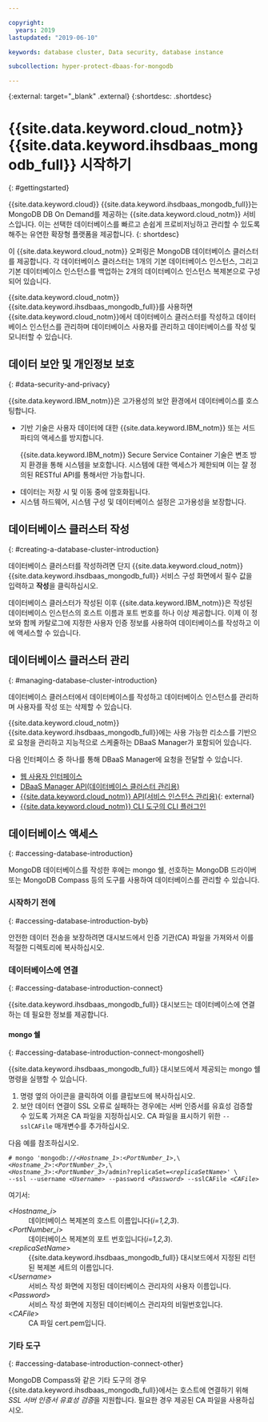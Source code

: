 ```yaml
---

copyright:
  years: 2019
lastupdated: "2019-06-10"

keywords: database cluster, Data security, database instance

subcollection: hyper-protect-dbaas-for-mongodb

---
```


{:external: target="_blank" .external}
{:shortdesc: .shortdesc}

# {{site.data.keyword.cloud_notm}} {{site.data.keyword.ihsdbaas_mongodb_full}} 시작하기
{: #gettingstarted}

{{site.data.keyword.cloud}} {{site.data.keyword.ihsdbaas_mongodb_full}}는 MongoDB DB On Demand를 제공하는 {{site.data.keyword.cloud_notm}} 서비스입니다. 이는 선택한 데이터베이스를 빠르고 손쉽게 프로비저닝하고 관리할 수 있도록 해주는 유연한 확장형 플랫폼을 제공합니다.
{: shortdesc}

이 {{site.data.keyword.cloud_notm}} 오퍼링은 MongoDB 데이터베이스 클러스터를 제공합니다. 각 데이터베이스 클러스터는 1개의 기본 데이터베이스 인스턴스, 그리고 기본 데이터베이스 인스턴스를 백업하는 2개의 데이터베이스 인스턴스 복제본으로 구성되어 있습니다.

{{site.data.keyword.cloud_notm}} {{site.data.keyword.ihsdbaas_mongodb_full}}를 사용하면
{{site.data.keyword.cloud_notm}}에서 데이터베이스 클러스터를 작성하고 데이터베이스 인스턴스를 관리하며
데이터베이스 사용자를 관리하고 데이터베이스를 작성 및 모니터할 수 있습니다.

## 데이터 보안 및 개인정보 보호
{: #data-security-and-privacy}

{{site.data.keyword.IBM_notm}}은 고가용성의 보안 환경에서 데이터베이스를 호스팅합니다.
<ul>
<li>기반 기술은 사용자 데이터에 대한 {{site.data.keyword.IBM_notm}} 또는 서드파티의 액세스를 방지합니다.
<p>{{site.data.keyword.IBM_notm}} Secure Service Container 기술은 변조 방지 환경을 통해 시스템을 보호합니다. 시스템에 대한 액세스가 제한되며 이는 잘 정의된 RESTful API를 통해서만 가능합니다.</p></li>
<li>데이터는 저장 시 및 이동 중에 암호화됩니다.</li>
<li>시스템 하드웨어, 시스템 구성 및 데이터베이스 설정은 고가용성을 보장합니다.</li>
</ul>

<!--
For more information, watch:

- [Data security and privacy using {{site.data.keyword.cloud_notm}} {{site.data.keyword.ihsdbaas_full}} - English version](https://www.youtube.com/watch?v=__IBP727IL8){: external}
- [Data security and privacy using {{site.data.keyword.cloud_notm}} {{site.data.keyword.ihsdbaas_full}} - Chinese version](https://v.youku.com/v_show/id_XMzc3ODQzMzYwMA==.html){: external}
-->

## 데이터베이스 클러스터 작성
{: #creating-a-database-cluster-introduction}

데이터베이스 클러스터를 작성하려면 단지 {{site.data.keyword.cloud_notm}} {{site.data.keyword.ihsdbaas_mongodb_full}} 서비스 구성 화면에서 필수 값을 입력하고 **작성**을 클릭하십시오.

데이터베이스 클러스터가 작성된 이후 {{site.data.keyword.IBM_notm}}은 작성된 데이터베이스 인스턴스의 호스트 이름과 포트 번호를 하나 이상 제공합니다. 이제 이 정보와 함께 카탈로그에 지정한 사용자 인증 정보를 사용하여 데이터베이스를 작성하고 이에 액세스할 수 있습니다.

## 데이터베이스 클러스터 관리
{: #managing-database-cluster-introduction}

데이터베이스 클러스터에서 데이터베이스를 작성하고 데이터베이스 인스턴스를 관리하며 사용자를 작성 또는 삭제할 수 있습니다.

{{site.data.keyword.cloud_notm}} {{site.data.keyword.ihsdbaas_mongodb_full}}에는
사용 가능한 리소스를 기반으로 요청을 관리하고 지능적으로 스케줄하는 DBaaS Manager가 포함되어 있습니다.

다음 인터페이스 중 하나를 통해 DBaaS Manager에 요청을 전달할 수 있습니다.

- [웹 사용자 인터페이스](/docs/services/hyper-protect-dbaas-for-mongodb?topic=hyper-protect-dbaas-for-mongodb-dbaas_webui_service)
- [DBaaS Manager API(데이터베이스 클러스터 관리용)](/docs/services/hyper-protect-dbaas-for-mongodb?topic=hyper-protect-dbaas-for-mongodb-gen_inst_mgr_apis)
- [{{site.data.keyword.cloud_notm}} API(서비스 인스턴스 관리용)](https://{DomainName}/apidocs/hyperp-dbaas){: external}
- [{{site.data.keyword.cloud_notm}} CLI 도구의 CLI 플러그인](/docs/services/hyper-protect-dbaas-for-mongodb?topic=hyper-protect-dbaas-for-mongodb-install-ibm-cli)

## 데이터베이스 액세스
{: #accessing-database-introduction}

MongoDB 데이터베이스를 작성한 후에는 mongo 쉘, 선호하는 MongoDB 드라이버 또는 MongoDB Compass 등의 도구를 사용하여 데이터베이스를 관리할 수 있습니다.

### 시작하기 전에
{: #accessing-database-introduction-byb}

안전한 데이터 전송을 보장하려면 대시보드에서 인증 기관(CA) 파일을 가져와서 이를 적절한 디렉토리에 복사하십시오.

### 데이터베이스에 연결
{: #accessing-database-introduction-connect}

{{site.data.keyword.ihsdbaas_mongodb_full}} 대시보드는 데이터베이스에 연결하는 데 필요한 정보를 제공합니다.

#### mongo 쉘
{: #accessing-database-introduction-connect-mongoshell}

{{site.data.keyword.ihsdbaas_mongodb_full}} 대시보드에서 제공되는 mongo 쉘 명령을 실행할 수 있습니다.

1. 명령 옆의 아이콘을 클릭하여 이를 클립보드에 복사하십시오.
2. 보안 데이터 연결이 SSL 오류로 실패하는 경우에는 서버 인증서를 유효성 검증할 수 있도록 가져온 CA 파일을 지정하십시오. CA 파일을 표시하기 위한 `--sslCAFile` 매개변수를 추가하십시오.

다음 예를 참조하십시오.

<pre><code class="hljs"># mongo 'mongodb:/&sol;&lt;<em>Hostname_1</em>&gt;&colon;&lt;<em>PortNumber_1</em>&gt;,\
&lt;<em>Hostname_2</em>&gt;&colon;&lt;<em>PortNumber_2</em>&gt;,\
&lt;<em>Hostname_3</em>&gt;&colon;&lt;<em>PortNumber_3</em>&gt;/admin?replicaSet=&lt;<em>replicaSetName</em>&gt;' \
--ssl --username &lt;<em>Username</em>&gt; --password &lt;<em>Password</em>&gt; --sslCAFile &lt;<em>CAFile</em>&gt;</code></pre>

여기서:
<dl>
  <dt> &lt;<em>Hostname_i</em>&gt; </dt>
    <dd> 데이터베이스 복제본의 호스트 이름입니다(<em>i=1,2,3</em>). </dd>
  <dt> &lt;<em>PortNumber_i</em>&gt; </dt>
    <dd> 데이터베이스 복제본의 포트 번호입니다(<em>i=1,2,3</em>). </dd>
  <dt> &lt;<em>replicaSetName</em>&gt; </dt>
    <dd> {{site.data.keyword.ihsdbaas_mongodb_full}} 대시보드에서 지정된 리턴된 복제본 세트의 이름입니다. </dd>
  <dt> &lt;<em>Username</em>&gt; </dt>
    <dd> 서비스 작성 화면에 지정된 데이터베이스 관리자의 사용자 이름입니다.</dd>
  <dt> &lt;<em>Password</em>&gt; </dt>
    <dd> 서비스 작성 화면에 지정된 데이터베이스 관리자의 비밀번호입니다.</dd>
  <dt> &lt;<em>CAFile</em>&gt; </dt>
    <dd> CA 파일 cert.pem입니다. </dd>
</dl>


### 기타 도구
{: #accessing-database-introduction-connect-other}

MongoDB Compass와 같은 기타 도구의 경우 {{site.data.keyword.ihsdbaas_mongodb_full}}에서는 호스트에 연결하기 위해 *SSL 서버 인증서 유효성 검증*을 지원합니다. 필요한 경우 제공된 CA 파일을 사용하십시오.
